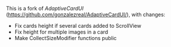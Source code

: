 This is a fork of *AdaptiveCardUI* (https://github.com/gonzalezreal/AdaptiveCardUI/), with changes:
* Fix cards height if several cards added to ScrollView
* Fix height for multiple images in a card
* Make CollectSizeModifier functions public